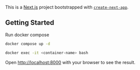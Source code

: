 This is a [Next.js](https://nextjs.org/) project bootstrapped with [`create-next-app`](https://github.com/vercel/next.js/tree/canary/packages/create-next-app).

## Getting Started

Run docker compose

```bash
docker compose up -d

docker exec -it <container-name> bash
```

Open [http://localhost:8000](http://localhost:8000) with your browser to see the result.
